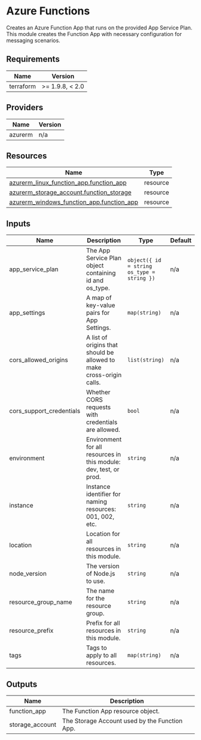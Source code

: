 <!-- BEGIN_TF_DOCS -->
<!-- markdown-table-prettify-ignore-start -->
# Azure Functions

Creates an Azure Function App that runs on the provided App Service Plan.
This module creates the Function App with necessary configuration for messaging scenarios.

## Requirements

| Name | Version |
|------|---------|
| terraform | >= 1.9.8, < 2.0 |

## Providers

| Name | Version |
|------|---------|
| azurerm | n/a |

## Resources

| Name | Type |
|------|------|
| [azurerm_linux_function_app.function_app](https://registry.terraform.io/providers/hashicorp/azurerm/latest/docs/resources/linux_function_app) | resource |
| [azurerm_storage_account.function_storage](https://registry.terraform.io/providers/hashicorp/azurerm/latest/docs/resources/storage_account) | resource |
| [azurerm_windows_function_app.function_app](https://registry.terraform.io/providers/hashicorp/azurerm/latest/docs/resources/windows_function_app) | resource |

## Inputs

| Name | Description | Type | Default | Required |
|------|-------------|------|---------|:--------:|
| app\_service\_plan | The App Service Plan object containing id and os\_type. | ```object({ id = string os_type = string })``` | n/a | yes |
| app\_settings | A map of key-value pairs for App Settings. | `map(string)` | n/a | yes |
| cors\_allowed\_origins | A list of origins that should be allowed to make cross-origin calls. | `list(string)` | n/a | yes |
| cors\_support\_credentials | Whether CORS requests with credentials are allowed. | `bool` | n/a | yes |
| environment | Environment for all resources in this module: dev, test, or prod. | `string` | n/a | yes |
| instance | Instance identifier for naming resources: 001, 002, etc. | `string` | n/a | yes |
| location | Location for all resources in this module. | `string` | n/a | yes |
| node\_version | The version of Node.js to use. | `string` | n/a | yes |
| resource\_group\_name | The name for the resource group. | `string` | n/a | yes |
| resource\_prefix | Prefix for all resources in this module. | `string` | n/a | yes |
| tags | Tags to apply to all resources. | `map(string)` | n/a | yes |

## Outputs

| Name | Description |
|------|-------------|
| function\_app | The Function App resource object. |
| storage\_account | The Storage Account used by the Function App. |
<!-- markdown-table-prettify-ignore-end -->
<!-- END_TF_DOCS -->
